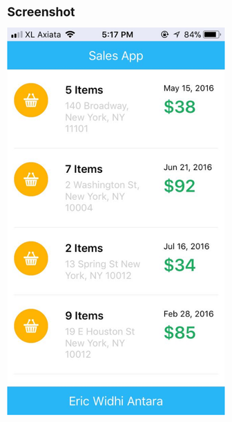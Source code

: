 # Screenshot
<p align="center">
  <img src="https://github.com/ericwidhiantara/listviewHeaderFooter/blob/master/screenshot/1.jpeg"/>
</p>
